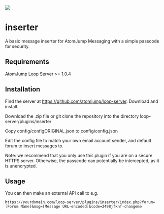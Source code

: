 <img src="https://atomjump.com/images/logo80.png">

# inserter
A basic message inserter for AtomJump Messaging with a simple passcode for security.

 
## Requirements

AtomJump Loop Server >= 1.0.4


## Installation

Find the server at https://github.com/atomjump/loop-server. Download and install.

Download the .zip file or git clone the repository into the directory loop-server/plugins/inserter

Copy config/configORIGINAL.json to config/config.json

Edit the config file to match your own email account sender, and default forum to insert messages to.

Note: we recommend that you only use this plugin if you are on a secure HTTPS server. Otherwise, the passcode 
can potentially be intercepted, as it is unencrypted.


## Usage

You can then make an external API call to e.g.

```
https://yourdomain.com/loop-server/plugins/inserter/index.php?forum=[Forum Name]&msg=[Message URL-encoded]&code=2498jfknf-changeme
```